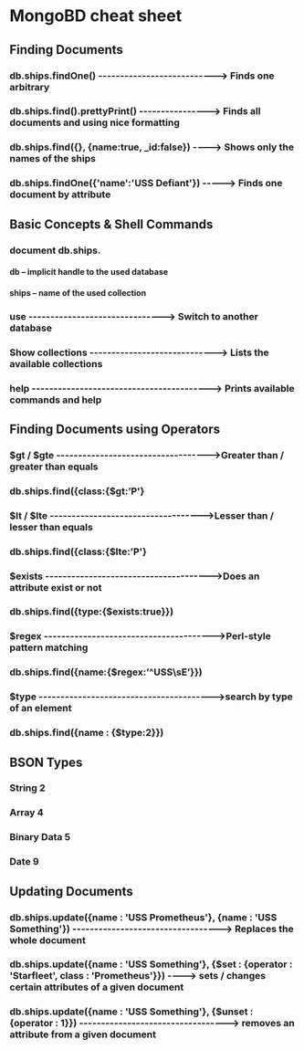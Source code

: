 # MongoBD cheat sheet

## Finding Documents
### db.ships.findOne() ---------------------------> Finds one arbitrary 
### db.ships.find().prettyPrint() ----------------> Finds all documents and using nice formatting
### db.ships.find({}, {name:true, _id:false}) ----> Shows only the names of the ships 
### db.ships.findOne({'name':'USS Defiant'}) -----> Finds one document by attribute 

## Basic Concepts & Shell Commands
### document db.ships.<command> 
#### db – implicit handle to the used database
#### ships – name of the used collection
### use <database> -------------------------------> Switch to another database
### Show collections -----------------------------> Lists the available collections
### help -----------------------------------------> Prints available commands and help

## Finding Documents using Operators
### $gt / $gte ----------------------------------->Greater than / greater than equals 
### db.ships.find({class:{$gt:’P'} 
### $lt / $lte ----------------------------------->Lesser than / lesser than equals 
### db.ships.find({class:{$lte:’P'}
### $exists -------------------------------------->Does an attribute exist or not
### db.ships.find({type:{$exists:true}})
### $regex --------------------------------------->Perl-style pattern matching 
### db.ships.find({name:{$regex:’^USS\\sE’}}) 
### $type ---------------------------------------->search by type of an element 
### db.ships.find({name : {$type:2}}) 

## BSON Types
### String 2
### Array 4
### Binary Data 5
### Date 9

## Updating Documents
### db.ships.update({name : 'USS Prometheus'}, {name : 'USS Something'}) ----------------------------------> Replaces the whole document
### db.ships.update({name : 'USS Something'}, {$set : {operator : 'Starfleet', class : 'Prometheus'}}) ----> sets / changes certain attributes of a given document
### db.ships.update({name : 'USS Something'}, {$unset : {operator : 1}}) ----------------------------------> removes an attribute from a given document
